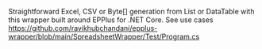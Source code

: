 Straightforward Excel, CSV or Byte[] generation from List or DataTable with this wrapper built around EPPlus for .NET Core. See use cases https://github.com/ravikhubchandani/epplus-wrapper/blob/main/SpreadsheetWrapper/Test/Program.cs
